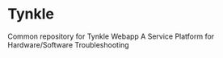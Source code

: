 # Tynkle
Common repository for Tynkle Webapp A Service Platform for Hardware/Software Troubleshooting
